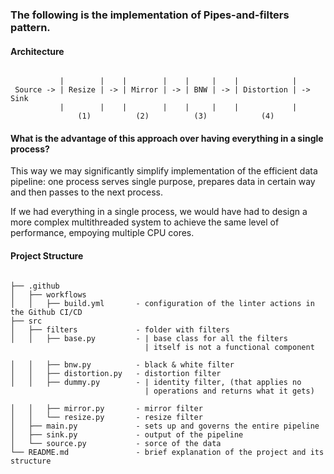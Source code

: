 ### The following is the implementation of Pipes-and-filters pattern.

#### Architecture

```

           |        |    |        |    |     |    |            |
 Source -> | Resize | -> | Mirror | -> | BNW | -> | Distortion | -> Sink
           |        |    |        |    |     |    |            |
               (1)          (2)          (3)            (4)

```

#### What is the advantage of this approach over having everything in a single process?

This way we may significantly simplify implementation of the efficient data pipeline: one process serves single purpose,
prepares data in certain way and then passes to the next process.

If we had everything in a single process, we would have had to design a more complex multithreaded system to achieve the
same level of performance, empoying multiple CPU cores.

#### Project Structure

```

├── .github
│   ├── workflows
│   │   ├── build.yml       - configuration of the linter actions in the Github CI/CD  
├── src 
│   ├── filters             - folder with filters
│   │   ├── base.py         - | base class for all the filters
                              | itself is not a functional component
    
│   │   ├── bnw.py          - black & white filter
│   │   ├── distortion.py   - distortion filter
│   │   ├── dummy.py        - | identity filter, (that applies no 
                              | operations and returns what it gets)
        
│   │   ├── mirror.py       - mirror filter
│   │   └── resize.py       - resize filter
│   ├── main.py             - sets up and governs the entire pipeline
│   ├── sink.py             - output of the pipeline
│   └── source.py           - sorce of the data
└── README.md               - brief explanation of the project and its structure

```


